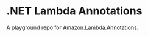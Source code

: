 # .NET Lambda Annotations

A playground repo for [Amazon.Lambda.Annotations](https://www.nuget.org/packages/Amazon.Lambda.Annotations/).
